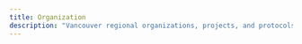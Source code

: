 ```yaml
---
title: Organization
description: "Vancouver regional organizations, projects, and protocols that support DWeb Principles"
---
```


